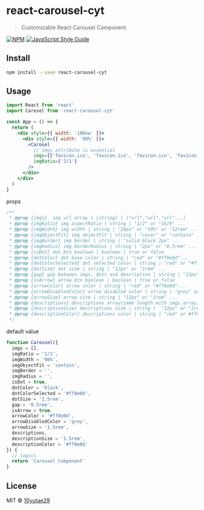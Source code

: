 # react-carousel-cyt

> Customizable React Carousel Component

[![NPM](https://img.shields.io/npm/v/react-carousel-cyt.svg)](https://www.npmjs.com/package/react-carousel-cyt) [![JavaScript Style Guide](https://img.shields.io/badge/code_style-standard-brightgreen.svg)](https://standardjs.com)

## Install

```bash
npm install --save react-carousel-cyt
```

## Usage

```jsx
import React from 'react'
import Carosel from 'react-carousel-cyt'

const App = () => {
  return (
    <div style={{ width: '100vw' }}>
      <div style={{ width: '80%' }}>
        <Carosel
          // imgs attribute is essential
          imgs={['favicon.ico', 'favicon.ico', 'favicon.ico', 'favicon.ico']}
          imgRatio={'2/1'}
        />
      </div>
    </div>
  )
}
```

props

```jsx
/**
 * @prop {imgs}  img url array | [string] | ["url","url","url"...]
 * @prop {imgRatio} img aspectRatio | string | "1/2" or "16/9" ...
 * @prop {imgWidth} img width | string | "24px" or "50%" or "12rem" ...
 * @prop {imgObjectFit} img objectFit | string | "cover" or "contain" ...
 * @prop {imgBorder} img border | string | "solid black 2px" ...
 * @prop {imgRadius} img borderRadius | string | "2px" or "0.5rem" ...
 * @prop {isDot} dot btn boolean | boolean | true or false
 * @prop {dotColor} dot base color | string | "red" or "#ff8e0d"...
 * @prop {dotColorSelected} dot selected color | string | "red" or "#ff8e0d"...
 * @prop {dotSize} dot size | string | "12px" or "1rem" ...
 * @prop {gap} gap between imgs, dots and description | string | "12px" or "1rem" ...
 * @prop {isArrow} arrow btn boolean | boolean | true or false
 * @prop {arrowColor} arrow color | string | "red" or "#ff8e0d"...
 * @prop {arrowDisabledColor} arrow disabled color | string | "grey" or "#000000"
 * @prop {arrowSize} arrow size | string | "12px" or "1rem" ...
 * @prop {descriptions} descriptions array(same length with imgs array) for imgs | [string] | ["img1 ~~", "img2 ~~", "img3 ~~"]
 * @prop {descriptionSize} descriptions size | string |  "12px" or "1rem" ...
 * @prop {descriptionColor} descriptions color | string | "red" or #ff8e0d...
 */
```

default value

```js
function Carousel({
  imgs = [],
  imgRatio = '1/1',
  imgWidth = '90%',
  imgObjectFit = 'contain',
  imgBorder = '',
  imgRadius = '',
  isDot = true,
  dotColor = 'black',
  dotColorSelected = '#ff8e0d',
  dotSize = '1.5rem',
  gap = '0.5rem',
  isArrow = true,
  arrowColor = '#ff8e0d',
  arrowDisabledColor = 'grey',
  arrowSize = '1.5rem',
  descriptions,
  descriptionSize = '1.5rem',
  descriptionColor = '#ff8e0d'
}) {
  // logics
  return 'Carousel Component'
}
```

## License

MIT © [10yutae29](https://github.com/10yutae29)
